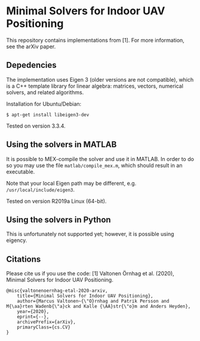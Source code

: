 # Minimal Solvers for Indoor UAV Positioning
This repository contains implementations from [1]. For more information, see the arXiv paper.

## Depedencies
The implementation uses Eigen 3 (older versions are not compatible), which is
a C++ template library for linear algebra: matrices, vectors,
numerical solvers, and related algorithms.

Installation for Ubuntu/Debian:

    $ apt-get install libeigen3-dev

Tested on version 3.3.4.

## Using the solvers in MATLAB
It is possible to MEX-compile the solver and use it in MATLAB.
In order to do so you may use the file `matlab/compile_mex.m`, which
should result in an executable.

Note that your local Eigen path may be different, e.g. `/usr/local/include/eigen3`.

Tested on version R2019a Linux (64-bit).

## Using the solvers in Python
This is unfortunately not supported yet; however, it is possible using eigency.

## Citations
Please cite us if you use the code:
[1] Valtonen Örnhag et al. (2020), Minimal Solvers for Indoor UAV Positioning.
```
@misc{valtonenoernhag-etal-2020-arxiv,
    title={Minimal Solvers for Indoor UAV Positioning},
    author={Marcus Valtonen~{\"O}rnhag and Patrik Persson and M{\aa}rten Wadenb{\"a}ck and Kalle {\AA}str{\"o}m and Anders Heyden},
    year={2020},
    eprint={--},
    archivePrefix={arXiv},
    primaryClass={cs.CV}
}
```

